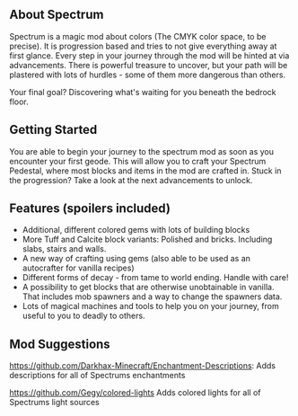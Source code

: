 ## About Spectrum
Spectrum is a magic mod about colors (The CMYK color space, to be precise).
It is progression based and tries to not give everything away at first glance.
Every step in your journey through the mod will be hinted at via advancements.
There is powerful treasure to uncover, but your path will be plastered with lots of hurdles - some of them more dangerous than others.

Your final goal? Discovering what's waiting for you beneath the bedrock floor.


## Getting Started
You are able to begin your journey to the spectrum mod as soon as you encounter your first geode.
This will allow you to craft your Spectrum Pedestal, where most blocks and items in the mod are crafted in.
Stuck in the progression? Take a look at the next advancements to unlock.

## Features  (spoilers included)
- Additional, different colored gems with lots of building blocks
- More Tuff and Calcite block variants: Polished and bricks. Including slabs, stairs and walls.
- A new way of crafting using gems (also able to be used as an autocrafter for vanilla recipes)
- Different forms of decay - from tame to world ending. Handle with care!
- A possibility to get blocks that are otherwise unobtainable in vanilla. That includes mob spawners and a way to change the spawners data.
- Lots of magical machines and tools to help you on your journey, from useful to you to deadly to others.


## Mod Suggestions
https://github.com/Darkhax-Minecraft/Enchantment-Descriptions: 
Adds descriptions for all of Spectrums enchantments

https://github.com/Gegy/colored-lights
Adds colored lights for all of Spectrums light sources
